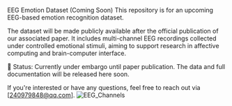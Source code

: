 EEG Emotion Dataset (Coming Soon)
This repository is for an upcoming EEG-based emotion recognition dataset.

The dataset will be made publicly available after the official publication of our associated paper. It includes multi-channel EEG recordings collected under controlled emotional stimuli, aiming to support research in affective computing and brain-computer interface.

📌 Status:
Currently under embargo until paper publication. The data and full documentation will be released here soon.

If you're interested or have any questions, feel free to reach out via [240979848@qq.com].
![EEG_Channels](https://github.com/user-attachments/assets/19603db8-1ef0-43ec-97a1-02b7d47dd49b)

<!--
**TCDEED/TCDEED** is a ✨ _special_ ✨ repository because its `README.md` (this file) appears on your GitHub profile.

Here are some ideas to get you started:

- 🔭 I’m currently working on ...
- 🌱 I’m currently learning ...
- 👯 I’m looking to collaborate on ...
- 🤔 I’m looking for help with ...
- 💬 Ask me about ...
- 📫 How to reach me: ...
- 😄 Pronouns: ...
- ⚡ Fun fact: ...
-->
